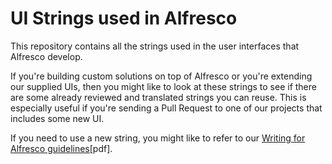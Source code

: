 # UI Strings used in Alfresco

This repository contains all the strings used in the user interfaces that Alfresco develop.

If you're building custom solutions on top of Alfresco or you're extending our supplied UIs, then you might like to look at these strings to see if there are some already reviewed and translated strings you can reuse. This is especially useful if you're sending a Pull Request to one of our projects that includes some new UI.

If you need to use a new string, you might like to refer to our [Writing for Alfresco guidelines](http://docs.alfresco.com/sites/docs.alfresco.com/files/public/docs_team/u2/Alfresco-Writing-Guide.pdf)[pdf].
